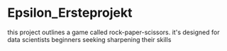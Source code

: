 # Epsilon_Ersteprojekt
this project outlines a game called rock-paper-scissors. it's designed for data scientists beginners seeking sharpening their skills
